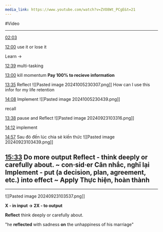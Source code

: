 ```yaml
---
media_link: https://www.youtube.com/watch?v=ZVO8Wt_PCgE&t=21
---
```

#Video


---
[02:03](https://www.youtube.com/watch?t=123&v=ZVO8Wt_PCgE)


[12:00](https://www.youtube.com/watch?t=720&v=ZVO8Wt_PCgE)
use it or lose it

Learn -> 

[12:39](https://www.youtube.com/watch?t=759&v=ZVO8Wt_PCgE)
multi-tasking

[13:00](https://www.youtube.com/watch?t=780&v=ZVO8Wt_PCgE)
kill momentum
**Pay 100% to recieve information**

[13:35](https://www.youtube.com/watch?t=815&v=ZVO8Wt_PCgE)
Reflect
![[Pasted image 20241005230307.png]]
How can I use this infor for my life
retention

[14:08](https://www.youtube.com/watch?t=848&v=ZVO8Wt_PCgE)
Implement
![[Pasted image 20241005230439.png]]


recall

[13:38](https://www.youtube.com/watch?t=818&v=ZVO8Wt_PCgE)
pause and Reflect
![[Pasted image 20240923103316.png]]



[14:12](https://www.youtube.com/watch?t=852&v=ZVO8Wt_PCgE)
implement

[14:57](https://www.youtube.com/watch?t=897&v=ZVO8Wt_PCgE)
Sau đó đến lúc chia sẻ kiến thức
![[Pasted image 20240923103439.png]]



[15:33](https://www.youtube.com/watch?t=933&v=ZVO8Wt_PCgE)
Do more output
**Reflect - think deeply or carefully about. ~ con·sid·er**
Cân nhắc, nghĩ lại
**Implement - put (a decision, plan, agreement, etc.) into effect ~ Apply**
Thực hiện, hoàn thành
---
---
![[Pasted image 20240923103537.png]]

**X -  in input -> 2X - to output**

**Reflect** think deeply or carefully about.

"he **reflected** with sadness **on** the unhappiness of his marriage"
